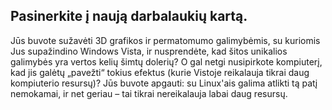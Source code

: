 <?php require("../../entete.php");?> <?php require("../../base.php");?> <?php require("../../fonctions.php");?>

<div id="corps">

<h2>Pasinerkite į naują darbalaukių kartą.</h2>

<p>Jūs buvote sužavėti 3D grafikos ir permatomumo galimybėmis, su kuriomis Jus supažindino Windows Vista, ir nusprendėte, kad šitos unikalios galimybės yra vertos kelių šimtų dolerių? O gal netgi nusipirkote kompiuterį, kad jis galėtų „pavežti“ tokius efektus (kurie Vistoje reikalauja tikrai daug kompiuterio resursų)? Jūs buvote apgauti: su Linux'ais galima atlikti tą patį nemokamai, ir net geriau – tai tikrai nereikalauja labai daug resursų.</p>

<? all_video_ids_from_file ();?>

</div>



